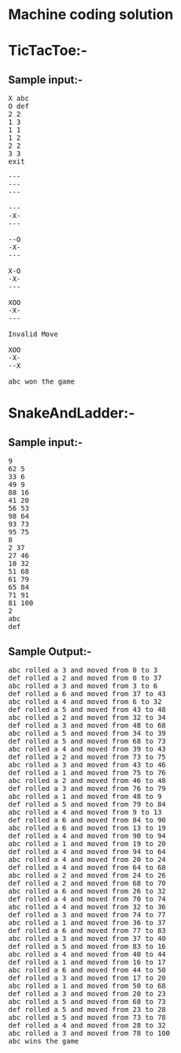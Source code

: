 # Machine coding solution

#  TicTacToe:-
## Sample input:-
<pre>
X abc
O def
2 2
1 3
1 1
1 2
2 2
3 3
exit
</pre>
<pre>
---
---
---

---
-X-
---

--O
-X-
---

X-O
-X-
---

XOO
-X-
---

Invalid Move

XOO
-X-
--X

abc won the game
</pre>
#  SnakeAndLadder:-
## Sample input:-
<pre>
9
62 5
33 6
49 9
88 16
41 20
56 53
98 64
93 73
95 75
8
2 37
27 46
10 32
51 68
61 79
65 84
71 91
81 100
2
abc
def
</pre>
## Sample Output:-
<pre>
abc rolled a 3 and moved from 0 to 3
def rolled a 2 and moved from 0 to 37
abc rolled a 3 and moved from 3 to 6
def rolled a 6 and moved from 37 to 43
abc rolled a 4 and moved from 6 to 32
def rolled a 5 and moved from 43 to 48
abc rolled a 2 and moved from 32 to 34
def rolled a 3 and moved from 48 to 68
abc rolled a 5 and moved from 34 to 39
def rolled a 5 and moved from 68 to 73
abc rolled a 4 and moved from 39 to 43
def rolled a 2 and moved from 73 to 75
abc rolled a 3 and moved from 43 to 46
def rolled a 1 and moved from 75 to 76
abc rolled a 2 and moved from 46 to 48
def rolled a 3 and moved from 76 to 79
abc rolled a 1 and moved from 48 to 9
def rolled a 5 and moved from 79 to 84
abc rolled a 4 and moved from 9 to 13
def rolled a 6 and moved from 84 to 90
abc rolled a 6 and moved from 13 to 19
def rolled a 4 and moved from 90 to 94
abc rolled a 1 and moved from 19 to 20
def rolled a 4 and moved from 94 to 64
abc rolled a 4 and moved from 20 to 24
def rolled a 4 and moved from 64 to 68
abc rolled a 2 and moved from 24 to 26
def rolled a 2 and moved from 68 to 70
abc rolled a 6 and moved from 26 to 32
def rolled a 4 and moved from 70 to 74
abc rolled a 4 and moved from 32 to 36
def rolled a 3 and moved from 74 to 77
abc rolled a 1 and moved from 36 to 37
def rolled a 6 and moved from 77 to 83
abc rolled a 3 and moved from 37 to 40
def rolled a 5 and moved from 83 to 16
abc rolled a 4 and moved from 40 to 44
def rolled a 1 and moved from 16 to 17
abc rolled a 6 and moved from 44 to 50
def rolled a 3 and moved from 17 to 20
abc rolled a 1 and moved from 50 to 68
def rolled a 3 and moved from 20 to 23
abc rolled a 5 and moved from 68 to 73
def rolled a 5 and moved from 23 to 28
abc rolled a 5 and moved from 73 to 78
def rolled a 4 and moved from 28 to 32
abc rolled a 3 and moved from 78 to 100
abc wins the game
</pre>

